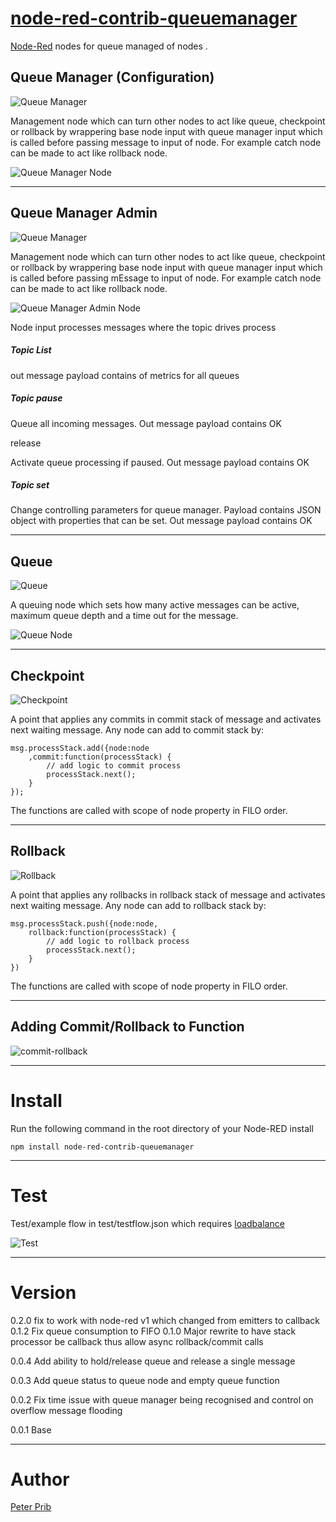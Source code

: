 # [node-red-contrib-queuemanager][2]


[Node-Red][1] nodes for queue managed of nodes .


## Queue Manager (Configuration)

![Queue Manager](queueManager/icons/icons8-networking-manager-64.png "Queue Manager")

Management node which can turn other nodes to act like queue, checkpoint or rollback by wrappering base node input with queue manager input which is called before passing message to input of node. For example catch node can be made to act like rollback node.

![Queue Manager Node](documentation/qm.JPG "Queue Manager Node") 

------------------------------------------------------------

## Queue Manager Admin

![Queue Manager](queueManager/icons/icons8-networking-manager-64.png "Queue Manager Admin")

Management node which can turn other nodes to act like queue, checkpoint or rollback by wrappering base node input with queue manager input which is called before passing mEssage to input of node. For example catch node can be made to act like rollback node.
 
![Queue Manager Admin Node](documentation/qmAdmin.JPG "Queue Manager Admin Node") 
 
 Node input processes messages where the topic drives process

##### Topic List

out message payload contains of metrics for all queues

##### Topic pause

Queue all incoming messages. Out message payload contains OK

release

Activate queue processing if paused. Out message payload contains OK

##### Topic set

Change controlling parameters for queue manager. Payload contains JSON object with properties that can be set. 
Out message payload contains OK
 
------------------------------------------------------------
 
## Queue

![Queue](queueManager/icons/icons8-inbox-64.png "Queue") 

A queuing node which sets how many active messages can be active, maximum queue depth and a time out for the message.  

![Queue Node](documentation/queue.JPG "Queue Node") 

------------------------------------------------------------

## Checkpoint 

![Checkpoint](queueManager/icons/icons8-tollbooth-48.png "Checkpoint") 

A point that applies any commits in commit stack of message and activates next waiting message. Any node can add to commit stack by:

	msg.processStack.add({node:node
		,commit:function(processStack) {
			// add logic to commit process
			processStack.next();
		}
	});

The functions are called with scope of node property in FILO order.

------------------------------------------------------------
 
## Rollback

![Rollback](queueManager/icons/icons8-explosion-96.png "Rollback") 

A point that applies any rollbacks in rollback stack of message and activates next waiting message. Any node can add to rollback stack by: 

	msg.processStack.push({node:node,
		rollback:function(processStack) {
			// add logic to rollback process
			processStack.next();
		} 
	})
	
The functions are called with scope of node property in FILO order.

------------------------------------------------------------

## Adding Commit/Rollback to Function

![commit-rollback](documentation/testCommitFunction.JPG "commit/rollback")

------------------------------------------------------------
 
# Install

Run the following command in the root directory of your Node-RED install

    npm install node-red-contrib-queuemanager
    
------------------------------------------------------------

# Test

Test/example flow in test/testflow.json which requires [loadbalance][4] 

![Test](documentation//test.JPG "Test flow")

------------------------------------------------------------

# Version
0.2.0 fix to work with node-red v1 which changed from emitters to callback
0.1.2 Fix queue consumption to FIFO
0.1.0 Major rewrite to have stack processor be callback thus allow async rollback/commit calls

0.0.4 Add ability to hold/release queue and release a single message

0.0.3 Add queue status to queue node and empty queue function

0.0.2 Fix time issue with queue manager being recognised and control on overflow message flooding

0.0.1 Base

------------------------------------------------------------

# Author

[Peter Prib][3]


[1]: http://nodered.org
[2]: https://www.npmjs.com/package/node-red-contrib-queuemanager
[3]: https://github.com/peterprib
[4]: https://www.npmjs.com/package/node-red-contrib-loadbalance
